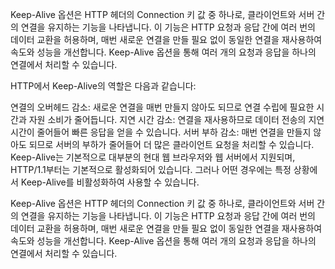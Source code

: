 Keep-Alive 옵션은 HTTP 헤더의 Connection 키 값 중 하나로, 클라이언트와 서버 간의 연결을 유지하는 기능을 나타냅니다. 이 기능은 HTTP 요청과 응답 간에 여러 번의 데이터 교환을 허용하며, 매번 새로운 연결을 만들 필요 없이 동일한 연결을 재사용하여 속도와 성능을 개선합니다. Keep-Alive 옵션을 통해 여러 개의 요청과 응답을 하나의 연결에서 처리할 수 있습니다.

HTTP에서 Keep-Alive의 역할은 다음과 같습니다:

연결의 오버헤드 감소: 새로운 연결을 매번 만들지 않아도 되므로 연결 수립에 필요한 시간과 자원 소비가 줄어듭니다.
지연 시간 감소: 연결을 재사용하므로 데이터 전송의 지연 시간이 줄어들어 빠른 응답을 얻을 수 있습니다.
서버 부하 감소: 매번 연결을 만들지 않아도 되므로 서버의 부하가 줄어들어 더 많은 클라이언트 요청을 처리할 수 있습니다.
Keep-Alive는 기본적으로 대부분의 현대 웹 브라우저와 웹 서버에서 지원되며, HTTP/1.1부터는 기본적으로 활성화되어 있습니다. 그러나 어떤 경우에는 특정 상황에서 Keep-Alive를 비활성화하여 사용할 수 있습니다.

Keep-Alive 옵션은 HTTP 헤더의 Connection 키 값 중 하나로, 클라이언트와 서버 간의 연결을 유지하는 기능을 나타냅니다. 이 기능은 HTTP 요청과 응답 간에 여러 번의 데이터 교환을 허용하며, 매번 새로운 연결을 만들 필요 없이 동일한 연결을 재사용하여 속도와 성능을 개선합니다. Keep-Alive 옵션을 통해 여러 개의 요청과 응답을 하나의 연결에서 처리할 수 있습니다.
